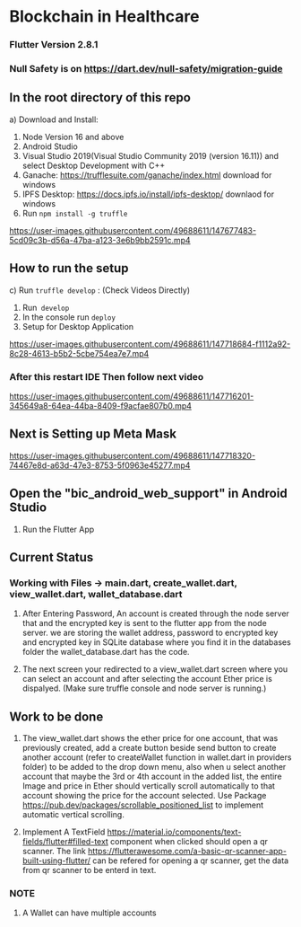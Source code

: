 # Blockchain in Healthcare

### Flutter Version 2.8.1 
### Null Safety is on https://dart.dev/null-safety/migration-guide

## In the root directory of this repo
a) Download and Install:
1. Node Version 16 and above
2. Android Studio
3. Visual Studio 2019(Visual Studio Community 2019 (version 16.11)) and select Desktop Development with C++
4. Ganache: https://trufflesuite.com/ganache/index.html download for windows
5. IPFS Desktop: https://docs.ipfs.io/install/ipfs-desktop/ downlaod for windows
6. Run `npm install -g truffle`



https://user-images.githubusercontent.com/49688611/147677483-5cd09c3b-d56a-47ba-a123-3e6b9bb2591c.mp4


## How to run the setup


c) Run `truffle develop` : (Check Videos Directly)
1. Run` develop`
2. In the console run `deploy`
3. Setup for Desktop Application



https://user-images.githubusercontent.com/49688611/147718684-f1112a92-8c28-4613-b5b2-5cbe754ea7e7.mp4



### After this restart IDE Then follow next video



https://user-images.githubusercontent.com/49688611/147716201-345649a8-64ea-44ba-8409-f9acfae807b0.mp4

## Next is Setting up Meta Mask



https://user-images.githubusercontent.com/49688611/147718320-74467e8d-a63d-47e3-8753-5f0963e45277.mp4




## Open the "bic_android_web_support" in Android Studio

1. Run the Flutter App


## Current Status

### Working with Files -> main.dart, create_wallet.dart, view_wallet.dart, wallet_database.dart

1. After Entering Password, An account is created through the node server that and the encrypted key is sent to the flutter app from the node server. we are storing the wallet address, password to encrypted key and encrypted key in SQLite database where you find it in the databases folder the wallet_database.dart has the code.

2. The next screen your redirected to a view_wallet.dart screen where you can select an account and after selecting the account Ether price is dispalyed. (Make sure truffle console and node server is running.)

## Work to be done
 
 1. The view_wallet.dart shows the ether price for one account, that was previously created, add a create button beside send button to create another account (refer to createWallet function in  wallet.dart in providers folder) to be added to the drop down menu, also when u select another account that maybe the 3rd or 4th account in the added list, the entire Image and price in Ether should vertically scroll automatically to that account showing the price for the account selected. 
 Use Package https://pub.dev/packages/scrollable_positioned_list to implement automatic vertical scrolling.


 2. Implement A TextField https://material.io/components/text-fields/flutter#filled-text component when clicked should open a qr scanner. The link https://flutterawesome.com/a-basic-qr-scanner-app-built-using-flutter/ can be refered for opening a qr scanner, get the data from qr scanner to be enterd in text.

### NOTE
1. A Wallet can have multiple accounts
